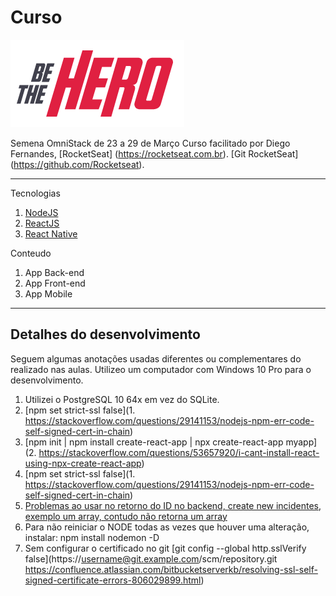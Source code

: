 # Curso
![](https://github.com/iberematias/be-the-hero/blob/master/frontend/src/assets/bth.png)  

Semena OmniStack de 23 a 29 de Março
Curso facilitado por Diego Fernandes, 
[RocketSeat]
(https://rocketseat.com.br).
[Git RocketSeat]
(https://github.com/Rocketseat).

*******
Tecnologias    
 1. [NodeJS](https://nodejs.org/en/)
 2. [ReactJS](https://ractive.js.org)
 3. [React Native](https://reactnative.dev)
 
 Conteudo
 1. App Back-end
 2. App Front-end
 3. App Mobile

*******

<div id='detalhes'/>  

## Detalhes do desenvolvimento  

Seguem algumas anotações usadas diferentes ou complementares do realizado nas aulas.
Utilizeo um computador com Windows 10 Pro para o desenvolvimento.

 1. Utilizei o PostgreSQL 10 64x em vez do SQLite.  
 2. [npm set strict-ssl false](1.	https://stackoverflow.com/questions/29141153/nodejs-npm-err-code-self-signed-cert-in-chain)
 3. [npm init | npm install create-react-app | npx create-react-app myapp](2.	https://stackoverflow.com/questions/53657920/i-cant-install-react-using-npx-create-react-app)
 4. [npm set strict-ssl false](1.	https://stackoverflow.com/questions/29141153/nodejs-npm-err-code-self-signed-cert-in-chain)
 5. [Problemas ao usar no retorno do ID no backend, create new incidentes, exemplo um array, contudo não retorna um array](https://stackoverflow.com/questions/58304738/node31436-unhandledpromiserejectionwarning-typeerror-intermediate-value-i) 
 6. Para não reiniciar o NODE todas as vezes que houver uma alteração, instalar: npm install nodemon -D 
 7. Sem configurar o certificado no git [git config --global http.sslVerify false](https://username@git.example.com/scm/repository.git
https://confluence.atlassian.com/bitbucketserverkb/resolving-ssl-self-signed-certificate-errors-806029899.html)
